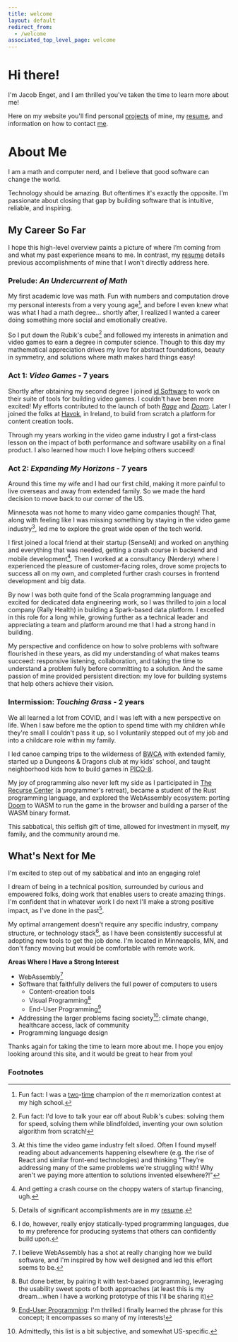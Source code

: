 ```yaml
---
title: welcome
layout: default
redirect_from:
  - /welcome
associated_top_level_page: welcome
---
```


<div id="aboutMe" markdown="1">

# Hi there!

I'm Jacob Enget, and I am thrilled you've taken the time to learn more about me!

Here on my website you'll find personal [projects](/projects) of mine, my [resume](/resume), and information on how
to contact [me](/contact).

# About Me

I am a math and computer nerd, and I believe that good software can change the world.

Technology should be amazing. But oftentimes it's exactly the opposite.
I'm passionate about closing that gap by building software that is intuitive, reliable, and inspiring.

## My Career So Far

I hope this high-level overview paints a picture of where I’m coming from and what my past experience means to me. In contrast, my [resume](/resume) details previous accomplishments of mine that I won't directly address here.

### Prelude: *An Undercurrent of Math*
My first academic love was math.
Fun with numbers and computation drove my personal interests from a very young age[^1], and before I even knew what was what I had a math degree...
shortly after, I realized I wanted a career doing something more social and emotionally creative.

So I put down the Rubik's cube[^2] and followed my interests in animation and video games to earn a degree in computer science.
Though to this day my mathematical appreciation drives my love for abstract foundations, beauty in symmetry, and solutions where math makes hard things easy!

### Act 1: *Video Games* - 7 years
Shortly after obtaining my second degree I joined [id Software](http://www.idsoftware.com/) to work on their suite of tools for building video games. I couldn't have been more excited!
My efforts contributed to the launch of both [*Rage*](https://en.wikipedia.org/wiki/Rage_(video_game)) and [*Doom*](https://en.wikipedia.org/wiki/Doom_(2016_video_game)).
Later I joined the folks at [Havok](http://www.havok.com/), in Ireland, to build from scratch a platform for content creation tools.

Through my years working in the video game industry I got a first-class lesson on the impact of both performance and software usability on a final product.
I also learned how much I love helping others succeed!

### Act 2: *Expanding My Horizons* - 7 years
Around this time my wife and I had our first child, making it more painful to live overseas and away from extended family. So we made the hard decision to move back to our corner of the US.

Minnesota was not home to many video game companies though! That, along with feeling like I was missing something by staying in the video game industry[^3], led me to explore the great wide open of the tech world.

I first joined a local friend at their startup (SenseAI) and worked on anything and everything that was needed, getting a crash course in backend and mobile development[^10].
Then I worked at a consultancy (Nerdery) where I experienced the pleasure of customer-facing roles, drove some projects to success all on my own, and completed further crash courses in frontend development and big data.

By now I was both quite fond of the Scala programming language and excited for dedicated data engineering work, so I was thrilled to join a local company (Rally Health) in building a Spark-based data platform.
I excelled in this role for a long while, growing further as a technical leader and appreciating a team and platform around me that I had a strong hand in building.

My perspective and confidence on how to solve problems with software flourished in these years, as did my understanding of what makes teams succeed: responsive listening, collaboration, and taking the time to understand a problem fully before committing to a solution.
And the same passion of mine provided persistent direction: my love for building systems that help others achieve their vision.

### Intermission: *Touching Grass* - 2 years
We all learned a lot from COVID, and I was left with a new perspective on life.
When I saw before me the option to spend time with my children while they're small I couldn't pass it up, so I voluntarily stepped out of my job and into a childcare role within my family.

I led canoe camping trips to the wilderness of [BWCA](https://www.fs.usda.gov/recarea/superior/recarea/?recid=84168) with extended family, started up a Dungeons & Dragons club at my kids' school, and taught neighborhood kids how to build games in [PICO-8](https://www.lexaloffle.com/pico-8.php).

My joy of programming also never left my side as I participated in [The Recurse Center](https://www.recurse.com/) (a programmer's retreat), 
became a student of the Rust programming language, 
and explored the WebAssembly ecosystem: porting [Doom](https://en.wikipedia.org/wiki/Doom_(1993_video_game)) to WASM to run the game in the browser and building a parser of the WASM binary format.

This sabbatical, this selfish gift of time, allowed for investment in myself, my family, and the community around me.

## What's Next for Me

I'm excited to step out of my sabbatical and into an engaging role!

I dream of being in a technical position, surrounded by curious and empowered folks, doing work that enables users to create amazing things.
I'm confident that in whatever work I do next I'll make a strong positive impact, as I've done in the past[^9]. 

My optimal arrangement doesn't require any specific industry, company structure, or technology stack[^4], as I have been consistently successful at adopting new tools to get the job done.
I'm located in Minneapolis, MN, and don't fancy moving but would be comfortable with remote work.

**Areas Where I Have a Strong Interest**

- WebAssembly[^7]
- Software that faithfully delivers the full power of computers to users
  - Content-creation tools
  - Visual Programming[^5]
  - End-User Programming[^6]
- Addressing the larger problems facing society[^8]: climate change, healthcare access, lack of community
- Programming language design

Thanks again for taking the time to learn more about me. I hope you enjoy looking around this site, and it would be great to hear from you!

### Footnotes

[^1]: Fun fact: I was a [two](https://www.edweek.org/education/news-in-brief/1999/05)-[time](https://web.archive.org/web/20240814230250/https://www.orlandosentinel.com/2000/03/19/5005-digits-of-pi-are-part-of-students-memories/) champion of the 𝜋 memorization contest at my high school.
[^2]: Fun fact: I'd love to talk your ear off about Rubik's cubes: solving them for speed, solving them while blindfolded, inventing your own solution algorithm from scratch!
[^3]: At this time the video game industry felt siloed. Often I found myself reading about advancements happening elsewhere (e.g. the rise of React and similar front-end technologies) and thinking "They're addressing many of the same problems we're struggling with! Why aren't we paying more attention to solutions invented elsewhere?!"
[^4]: I do, however, really enjoy statically-typed programming languages, due to my preference for producing systems that others can confidently build upon.
[^5]: But done better, by pairing it with text-based programming, leveraging the usability sweet spots of both approaches (at least this is my dream...when I have a working prototype of this I'll be sharing it)
[^6]: [End-User Programming](https://www.inkandswitch.com/end-user-programming/): I'm thrilled I finally learned the phrase for this concept; it encompasses so many of my interests!
[^7]: I believe WebAssembly has a shot at really changing how we build software, and I'm inspired by how well designed and led this effort seems to be. 
[^8]: Admittedly, this list is a bit subjective, and somewhat US-specific.
[^9]: Details of significant accomplishments are in my [resume](/resume).
[^10]: And getting a crash course on the choppy waters of startup financing, ugh.

</div>
